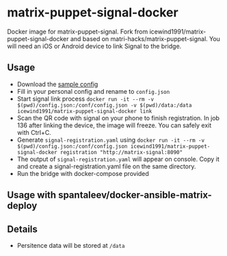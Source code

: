 # matrix-puppet-signal-docker

Docker image for matrix-puppet-signal. Fork from icewind1991/matrix-puppet-signal-docker and based on matri-hacks/matrix-puppet-signal. You will need an iOS or Android device to link Signal to the bridge.

## Usage

- Download the [sample config](https://github.com/matrix-hacks/matrix-puppet-signal/blob/master/config.sample.json)
- Fill in your personal config and rename to `config.json`
- Start signal link process `docker run -it --rm -v $(pwd)/config.json:/conf/config.json -v $(pwd)/data:/data icewind1991/matrix-puppet-signal-docker link`
- Scan the QR code with signal on your phone to finish registration. In job 136 after linking the device, the image will freeze. You can safely exit with Ctrl+C.
- Generate `signal-registration.yaml` using `docker run -it --rm -v $(pwd)/config.json:/conf/config.json icewind1991/matrix-puppet-signal-docker registration "http://matrix-signal:8090"`
- The output of `signal-registration.yaml` will appear on console. Copy it and create a signal-registration.yaml file on the same directory.
- Run the bridge with docker-compose provided

## Usage with spantaleev/docker-ansible-matrix-deploy

## Details

- Persitence data will be stored at `/data`

